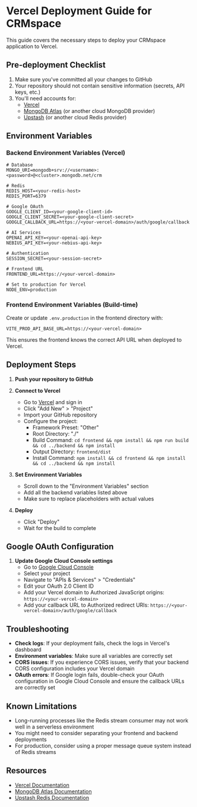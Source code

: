 # Vercel Deployment Guide for CRMspace

This guide covers the necessary steps to deploy your CRMspace application to Vercel.

## Pre-deployment Checklist

1. Make sure you've committed all your changes to GitHub
2. Your repository should not contain sensitive information (secrets, API keys, etc.)
3. You'll need accounts for:
   - [Vercel](https://vercel.com)
   - [MongoDB Atlas](https://www.mongodb.com/cloud/atlas) (or another cloud MongoDB provider)
   - [Upstash](https://upstash.com) (or another cloud Redis provider)

## Environment Variables

### Backend Environment Variables (Vercel)

```
# Database
MONGO_URI=mongodb+srv://<username>:<password>@<cluster>.mongodb.net/crm

# Redis
REDIS_HOST=<your-redis-host>
REDIS_PORT=6379

# Google OAuth
GOOGLE_CLIENT_ID=<your-google-client-id>
GOOGLE_CLIENT_SECRET=<your-google-client-secret>
GOOGLE_CALLBACK_URL=https://<your-vercel-domain>/auth/google/callback

# AI Services
OPENAI_API_KEY=<your-openai-api-key>
NEBIUS_API_KEY=<your-nebius-api-key>

# Authentication
SESSION_SECRET=<your-session-secret>

# Frontend URL
FRONTEND_URL=https://<your-vercel-domain>

# Set to production for Vercel
NODE_ENV=production
```

### Frontend Environment Variables (Build-time)

Create or update `.env.production` in the frontend directory with:

```
VITE_PROD_API_BASE_URL=https://<your-vercel-domain>
```

This ensures the frontend knows the correct API URL when deployed to Vercel.

## Deployment Steps

1. **Push your repository to GitHub**

2. **Connect to Vercel**

   - Go to [Vercel](https://vercel.com) and sign in
   - Click "Add New" > "Project"
   - Import your GitHub repository
   - Configure the project:
     - Framework Preset: "Other"
     - Root Directory: "./"
     - Build Command: `cd frontend && npm install && npm run build && cd ../backend && npm install`
     - Output Directory: `frontend/dist`
     - Install Command: `npm install && cd frontend && npm install && cd ../backend && npm install`

3. **Set Environment Variables**

   - Scroll down to the "Environment Variables" section
   - Add all the backend variables listed above
   - Make sure to replace placeholders with actual values

4. **Deploy**
   - Click "Deploy"
   - Wait for the build to complete

## Google OAuth Configuration

1. **Update Google Cloud Console settings**
   - Go to [Google Cloud Console](https://console.cloud.google.com/)
   - Select your project
   - Navigate to "APIs & Services" > "Credentials"
   - Edit your OAuth 2.0 Client ID
   - Add your Vercel domain to Authorized JavaScript origins: `https://<your-vercel-domain>`
   - Add your callback URL to Authorized redirect URIs: `https://<your-vercel-domain>/auth/google/callback`

## Troubleshooting

- **Check logs**: If your deployment fails, check the logs in Vercel's dashboard
- **Environment variables**: Make sure all variables are correctly set
- **CORS issues**: If you experience CORS issues, verify that your backend CORS configuration includes your Vercel domain
- **OAuth errors**: If Google login fails, double-check your OAuth configuration in Google Cloud Console and ensure the callback URLs are correctly set

## Known Limitations

- Long-running processes like the Redis stream consumer may not work well in a serverless environment
- You might need to consider separating your frontend and backend deployments
- For production, consider using a proper message queue system instead of Redis streams

## Resources

- [Vercel Documentation](https://vercel.com/docs)
- [MongoDB Atlas Documentation](https://docs.atlas.mongodb.com/)
- [Upstash Redis Documentation](https://docs.upstash.com/redis)
